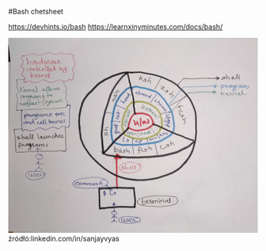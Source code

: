 #Bash chetsheet

https://devhints.io/bash
https://learnxinyminutes.com/docs/bash/

![shell](../bash/shell.jpg)
żródłó:linkedin.com/in/sanjayvyas